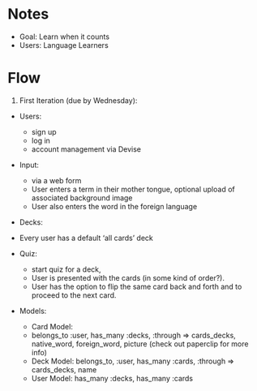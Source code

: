# Notes
 * Goal: Learn when it counts
 * Users: Language Learners

# Flow

1. First Iteration (due by Wednesday):

 * Users: 
	- sign up 
	- log in 
	- account management via Devise

 * Input: 
	- via a web form
	- User enters a term in their mother tongue, optional upload of associated background image
	- User also enters the word in the foreign language

 * Decks: 

  - Every user has a default ‘all cards’ deck

 * Quiz: 

	- start quiz for a deck,
	- User is presented with the cards (in some kind of order?).
	- User has the option to flip the same card back and forth and to proceed to the next card.


 * Models:
			
	- Card Model: 
	- belongs_to :user, has_many :decks, :through => cards_decks, native_word, foreign_word, picture (check out paperclip for more info)
	- Deck Model: belongs_to, :user, has_many :cards, :through => cards_decks, name
	- User Model: has_many :decks, has_many :cards
